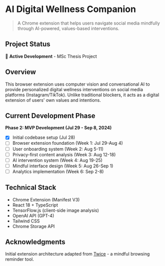 # AI Digital Wellness Companion

> A Chrome extension that helps users navigate social media mindfully through AI-powered, values-based interventions.

## Project Status
🚧 **Active Development** - MSc Thesis Project 

## Overview
This browser extension uses computer vision and conversational AI to provide personalized digital wellness interventions on social media platforms (Instagram/TikTok). Unlike traditional blockers, it acts as a digital extension of users' own values and intentions.

## Current Development Phase
**Phase 2: MVP Development (Jul 29 - Sep 8, 2024)**
- [x] Initial codebase setup (Jul 28)
- [ ] Browser extension foundation (Week 1: Jul 29-Aug 4)
- [ ] User onboarding system (Week 2: Aug 5-11)
- [ ] Privacy-first content analysis (Week 3: Aug 12-18)
- [ ] AI intervention system (Week 4: Aug 19-25)
- [ ] Mindful interface design (Week 5: Aug 26-Sep 1)
- [ ] Analytics implementation (Week 6: Sep 2-8)

## Technical Stack
- Chrome Extension (Manifest V3)
- React 18 + TypeScript
- TensorFlow.js (client-side image analysis)
- OpenAI API (GPT-4)
- Tailwind CSS
- Chrome Storage API

## Acknowledgments
Initial extension architecture adapted from [Twice](https://github.com/[username]/twice) - a mindful browsing reminder tool.
